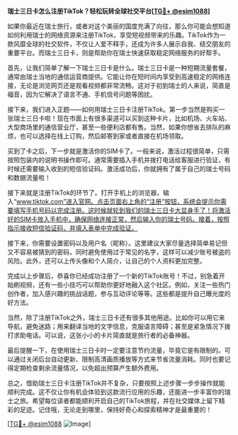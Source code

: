 **瑞士三日卡怎么注册TikTok？轻松玩转全球社交平台[[TG💪+ @esim1088](https://t.me/s/esim1088)]**

如果你最近在瑞士旅行，或者对这个美丽的国度充满了向往，那么你可能会想知道如何利用瑞士的网络资源来注册TikTok，享受短视频带来的乐趣。TikTok作为一款风靡全球的社交软件，不仅让人爱不释手，还成为许多人展示自我、结交朋友的重要平台。而瑞士三日卡，则是帮助你在瑞士快速获取稳定网络服务的好帮手。

首先，让我们简单了解一下瑞士三日卡是什么。瑞士三日卡是一种短期流量套餐，通常由瑞士当地的通信运营商提供。它能让你在短时间内享受到高速稳定的网络连接，无论是浏览网页还是观看视频都非常流畅。这对于初到瑞士的人来说，简直是福音，因为它解决了语言不通、手机信号问题等困扰。

接下来，我们进入正题——如何用瑞士三日卡注册TikTok。第一步当然是购买一张瑞士三日卡啦！现在市面上有很多渠道可以买到这种卡片，比如机场、火车站、大型商场里的通信营业厅，甚至一些便利店都有售。当然，如果你想省去排队的麻烦，也可以选择在线上订购，然后邮寄到家或者直接在机场领取。

买到了卡之后，下一步就是激活你的SIM卡了。一般来说，激活过程很简单，只需按照包装内的说明书操作即可。通常需要插入手机并拨打电话给客服进行验证，有时候还需要输入收到的短信验证码。激活成功后，你就拥有了属于自己的瑞士号码和数据流量啦！

接下来就是注册TikTok的环节了。打开手机上的浏览器，输入“www.tiktok.com”进入官网。点击页面右上角的“注册”按钮，系统会提示你需要填写手机号码以完成注册。这时候就轮到我们的瑞士三日卡大显身手了！将激活好的SIM卡放入手机中，确保网络连接正常，然后输入你的瑞士号码。接着，按照指示接收短信验证码，并填入表单中完成验证。

接下来，你需要设置密码以及用户名（昵称）。这里建议大家尽量选择简单易记但又不容易被猜到的密码，同时避免使用过于常见的名字，这样可以减少账号被盗的风险。此外，还可以上传头像和个人简介，让自己的个人资料更加完整。

完成以上步骤后，恭喜你已经成功注册了一个新的TikTok账号！不过，别急着开始刷视频，还有一些小技巧可以帮助你更好地融入这个社区。例如，关注一些热门创作者，加入感兴趣的挑战话题，参与互动评论等等。这些都是提升自己曝光度的好方法。

当然，除了注册TikTok之外，瑞士三日卡还有很多其他用途。比如你可以用它来导航，避免迷路；用来翻译当地的文字信息，克服语言障碍；甚至是紧急情况下拨打求助电话。可以说，这张小小的卡片简直就是旅行者的必备神器。

最后提醒一下，在使用瑞士三日卡时一定要注意节约流量，毕竟它是有限制的。可以通过关闭后台自动更新、限制高清画质播放等方式来节省流量消耗。同时也要记得定期检查剩余流量情况，以免超出预算产生额外费用。

总之，借助瑞士三日卡注册TikTok并不复杂，只要按照上述步骤一步步操作就能顺利完成。这不仅让你有机会体验到这款流行应用的乐趣，还能进一步丰富你的瑞士之旅。希望每位读者都能顺利开启自己的TikTok旅程，并在社交媒体上留下精彩的足迹。记住哦，无论走到哪里，保持好奇心和探索精神才是最重要的！

[[TG💪+ @esim1088](https://t.me/s/esim1088) ![Image](https://i.postimg.cc/4NQfJmqS/Snipaste-2025-05-13-00-14-12.png)]